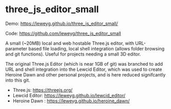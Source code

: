 # three_js_editor_small

Demo: https://leweyg.github.io/three_js_editor_small/

Code: https://github.com/leweyg/three_js_editor_small 

A small (~20MB) local and web hostable Three.js editor,
with URL-parameter based file loading, local shell integration (allows folder browsing and git functions).
Useful for projects needing a small 3D editor.

The original Three.js Editor (which is near 1GB of git)
was branched to add URL and shell integration into the
Lewcid Editor, which was used to create Heroine Dawn and other personal projects,
and is here reduced signifcantly into this git. 

- Three.js: https://threejs.org/ 
- Lewcid Editor: https://leweyg.github.io/lewcid_editor/
- Heroine Dawn : https://leweyg.github.io/heroine_dawn/ 
